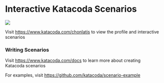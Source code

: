 # Interactive Katacoda Scenarios

[![](http://shields.katacoda.com/katacoda/chonlatis/count.svg)](https://www.katacoda.com/chonlatis "Get your profile on Katacoda.com")

Visit https://www.katacoda.com/chonlatis to view the profile and interactive scenarios

### Writing Scenarios
Visit https://www.katacoda.com/docs to learn more about creating Katacoda scenarios

For examples, visit https://github.com/katacoda/scenario-example
